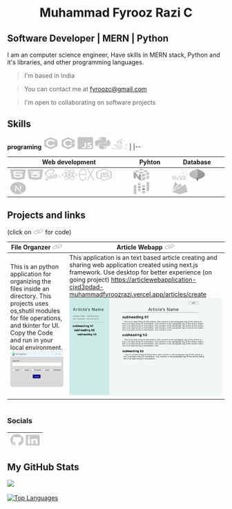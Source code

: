 
# <p align='center'>Muhammad Fyrooz Razi C</p> 
<!-- <p align='right'>
 <span href="https://www.github.com/MFyzi" target="_blank" rel="noreferrer"><img src="https://raw.githubusercontent.com/danielcranney/readme-generator/main/public/icons/socials/github.svg" width="16" height="16" /></span>
 <span href="https://www.github.com/MFyzi" target="_blank" rel="noreferrer"><img src="https://raw.githubusercontent.com/danielcranney/readme-generator/main/public/icons/socials/gmail.svg" width="16" height="16" /></span>
</p> -->
<!-- ===================================== -->

Software Developer | MERN | Python 
---------------------------

I am an computer science engineer, Have skills in MERN stack, Python and it's libraries, and other programming languages.

> I'm based in India

> You can contact me at [fyroozc@gmail.com](mailto:fyroozc@gmail.com)

> I'm open to collaborating on software projects
<!-- 🌍✉️🤝 -->

##
##  Skills
**programing** 
<a href="https://docs.microsoft.com/en-us/cpp/?view=msvc-170" target="_blank" rel="noreferrer"><img src="./images/c.svg" width="36" height="28" alt="C" /></a> <a href="https://docs.microsoft.com/en-us/cpp/?view=msvc-170" target="_blank" rel="noreferrer"><img src="./images/c++.svg" width="36" height="28" alt="JavaScript" /></a> <a href="https://developer.mozilla.org/en-US/docs/Web/JavaScript" target="_blank" rel="noreferrer"><img src="./images/javascript.svg" width="36" height="28" alt="JavaScript" /></a> <a href="https://www.python.org/" target="_blank" rel="noreferrer"><img src="./images/python.svg" width="36" height="28" alt="Python" /></a> <a href="https://www.oracle.com/java/" target="_blank" rel="noreferrer"><img src="./images/javalang.svg" width="36" height="28" alt="Java" /></a> |
|--


<!-- **programing** 
<p align='left'>
<a href="https://docs.microsoft.com/en-us/cpp/?view=msvc-170" target="_blank" rel="noreferrer"><img src="./images/c.svg" width="36" height="28" alt="C" /></a>
<a href="https://developer.mozilla.org/en-US/docs/Web/JavaScript" target="_blank" rel="noreferrer"><img src="./images/c++.svg" width="36" height="28" alt="JavaScript" /></a>
<a href="https://developer.mozilla.org/en-US/docs/Web/JavaScript" target="_blank" rel="noreferrer"><img src="./images/javascript.svg" width="36" height="28" alt="JavaScript" /></a>
<a href="https://www.python.org/" target="_blank" rel="noreferrer"><img src="./images/python.svg" width="36" height="28" alt="Python" /></a>
<a href="https://www.oracle.com/java/" target="_blank" rel="noreferrer"><img src="./images/javalang.svg" width="36" height="28" alt="Java" /></a>
</p> -->


**Web development** | **Pyhton** | **Database**
|--|--|--
<a href="https://developer.mozilla.org/en-US/docs/Web/HTML" target="_blank" rel="noreferrer"><img src="./images/html.svg" width="36" height="28" alt="React" /></a> <a href="https://www.w3.org/TR/CSS/#css" target="_blank" rel="noreferrer"><img src="./images/css3.svg" width="36" height="28" alt="CSS3" /></a> <a href="https://sass-lang.com/" target="_blank" rel="noreferrer"><img src="./images/sass.svg" width="36" height="28" alt="Sass" /></a> <a href="https://reactjs.org/" target="_blank" rel="noreferrer"><img src="./images/react.svg" width="36" height="28" alt="React" /></a> <a href="https://expressjs.com/" target="_blank" rel="noreferrer"><img src="./images/expressjs.svg" width="36" height="28" alt="Express" /></a> <a href="https://nodejs.org/en/" target="_blank" rel="noreferrer"><img src="./images/nodejs.svg" width="36" height="28" alt="NodeJS" /></a> <a href="https://nextjs.org/" target="_blank" rel="noreferrer"><img src="./images/nextjs.svg" width="36" height="28" alt="NodeJS" /></a> | <a href="https://numpy.org/" target="_blank" rel="noreferrer"><img src="./images/numpy.svg" width="36" height="28" alt="MongoDB" /></a> <a href="https://pandas.pydata.org/" target="_blank" rel="noreferrer"><img src="./images/pandas.svg" width="36" height="28" alt="MongoDB" /></a> | <a href="https://www.mysql.com/" target="_blank" rel="noreferrer"><img src="./images/mysql.svg" width="36" height="28" alt="MongoDB" /></a> <a href="https://www.mongodb.com/" target="_blank" rel="noreferrer"><img src="./images/mongodb.svg" width="36" height="28" alt="MongoDB" /></a> <a href="https://firebase.google.com/" target="_blank" rel="noreferrer"><img src="./images/firebase.svg" width="36" height="28" alt="Firebase" /></a>





<!-- 
### Web and Javascript
<p align='left'>
<a href="https://reactjs.org/" target="_blank" rel="noreferrer"><img src="./images/html.svg" width="36" height="28" alt="React" /></a>
<a href="https://www.w3.org/TR/CSS/#css" target="_blank" rel="noreferrer"><img src="./images/css3.svg" width="36" height="28" alt="CSS3" /></a>
<a href="https://sass-lang.com/" target="_blank" rel="noreferrer"><img src="./images/sass.svg" width="36" height="28" alt="Sass" /></a>
<a href="https://reactjs.org/" target="_blank" rel="noreferrer"><img src="./images/react.svg" width="36" height="28" alt="React" /></a>
<a href="https://expressjs.com/" target="_blank" rel="noreferrer"><img src="./images/expressjs.svg" width="36" height="28" alt="Express" /></a>
<a href="https://nodejs.org/en/" target="_blank" rel="noreferrer"><img src="./images/nodejs.svg" width="36" height="28" alt="NodeJS" /></a>
<a href="https://nodejs.org/en/" target="_blank" rel="noreferrer"><img src="./images/nextjs.svg" width="36" height="28" alt="NodeJS" /></a>
</p>

### Pyhon
<p>
<a href="https://www.mongodb.com/" target="_blank" rel="noreferrer"><img src="./images/numpy.svg" width="36" height="28" alt="MongoDB" /></a>
<a href="https://www.mongodb.com/" target="_blank" rel="noreferrer"><img src="./images/pandas.svg" width="36" height="28" alt="MongoDB" /></a>
</p>

### Database
<p align="left">
<a href="https://www.mongodb.com/" target="_blank" rel="noreferrer"><img src="./images/mysql.svg" width="36" height="28" alt="MongoDB" /></a>
<a href="https://www.mongodb.com/" target="_blank" rel="noreferrer"><img src="./images/mongodb.svg" width="36" height="28" alt="MongoDB" /></a>
<a href="https://firebase.google.com/" target="_blank" rel="noreferrer"><img src="./images/firebase.svg" width="36" height="28" alt="Firebase" /></a>
</p> -->

<!-- ### Other  -->
##
## Projects and links 
(click on <img src="./images/link.svg" width="24" height="13" alt="link" /> for code)

**File Organzer** <a href="https://github.com/MuhammadFyroozRazi/file_organizer" target="_blank" rel="noreferrer"><img src="./images/link.svg" width="24" height="13" alt="JavaScript" /> | **Article Webapp** <a href="https://github.com/MuhammadFyroozRazi/articlewebapplication" target="_blank" rel="noreferrer"><img src="./images/link.svg" width="24" height="13" alt="JavaScript" />
|--|--
This is an python application for organizing the files inside an directory. This projects uses os,shutil modules for file operations, and tkinter for UI. Copy the Code and run in your local environment. <picture> <img alt="Shows an illustrated sun in light mode and a moon with stars in dark mode." src="./images/file_organizer_window.png" width="700"> </picture> | This application is an text based article creating and sharing web application created using next.js framework. Use desktop for better experience (on going project) https://articlewebapplication-cjxd3pdad-muhammadfyroozrazi.vercel.app/articles/create <picture> <img alt="Shows an illustrated sun in light mode and a moon with stars in dark mode." src="./images/article-create-page.png" width="480"> </picture> 

#
### Socials
<a href="https://www.github.com/MuhammadFyroozRazi" target="_blank" rel="noreferrer"><img src="./images/github.svg" width="32" height="28" /></a> <a href="https://www.linkedin.com/in/muhammad-fyrooz-razi-c-ba34ba249/" target="_blank" rel="noreferrer"><img src="./images/linkedin.svg" width="32" height="28" /></a> |
|--

##

<!-- ### Badges -->

## My GitHub Stats

<a href="http://www.github.com/MuhammadFyroozRazi"><img src="https://github-readme-streak-stats.herokuapp.com/?user=MuhammadFyroozRazi&stroke=ffffff&background=1c1917&ring=0891b2&fire=0891b2&currStreakNum=ffffff&currStreakLabel=0891b2&sideNums=ffffff&sideLabels=ffffff&dates=ffffff&hide_border=true" /></a>

<a href="https://github.com/MuhammadFyroozRazi" align="left"><img src="https://github-readme-stats.vercel.app/api/top-langs/?username=MuhammadFyroozRazi&langs_count=10&title_color=0891b2&text_color=ffffff&icon_color=0891b2&bg_color=1c1917&hide_border=true&locale=en&custom_title=Top%20%Languages" alt="Top Languages" /></a>
